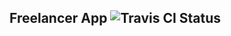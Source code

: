 ## Freelancer App ![Travis CI Status](https://travis-ci.com/Rhuansantos/freelancer-app.svg?token=7wnnMzdjMZbKG4XiyCtp&branch=master)